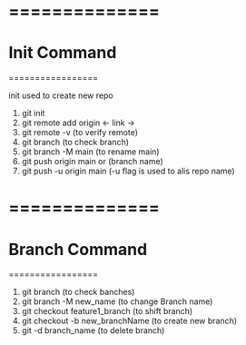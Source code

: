 ==============
================
Init Command
=============
=================

init used to create new repo
1. git init
2. git remote add origin <- link ->
3. git remote -v (to verify remote)
4. git branch  (to check branch)
5. git branch -M main (to rename main)
6. git push origin main  or (branch name)
7. git push -u origin main (-u flag is used to alis repo name)

==============
================
Branch Command
=============
=================

1. git branch (to check banches)
2. git branch -M new_name (to change Branch name)
3. git checkout feature1_branch (to shift branch)
4. git checkout -b new_branchName (to create new branch)
5. git -d branch_name (to delete branch)